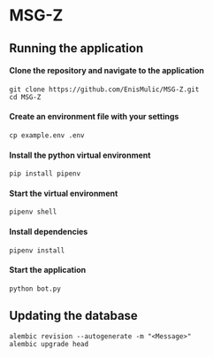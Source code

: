 # MSG-Z

## Running the application

#### Clone the repository and navigate to the application

```
git clone https://github.com/EnisMulic/MSG-Z.git
cd MSG-Z
```

#### Create an environment file with your settings

```
cp example.env .env
```

#### Install the python virtual environment

```
pip install pipenv
```

#### Start the virtual environment

```
pipenv shell
```

#### Install dependencies

```
pipenv install
```

#### Start the application

```
python bot.py
```

## Updating the database

```
alembic revision --autogenerate -m "<Message>"
alembic upgrade head
```
